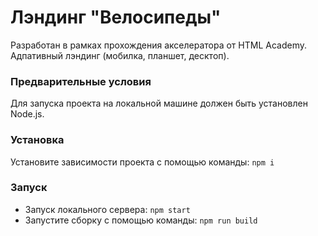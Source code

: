 # Лэндинг "Велосипеды"

Разработан в рамках прохождения акселератора от HTML Academy. Адпативный лэндинг (мобилка, планшет, десктоп).

### Предварительные условия

Для запуска проекта на локальной машине должен быть установлен Node.js.

### Установка

Установите зависимости проекта с помощью команды:
`npm i`

### Запуск

* Запуск локального сервера: `npm start`
* Запустите сборку с помощью команды: `npm run build`